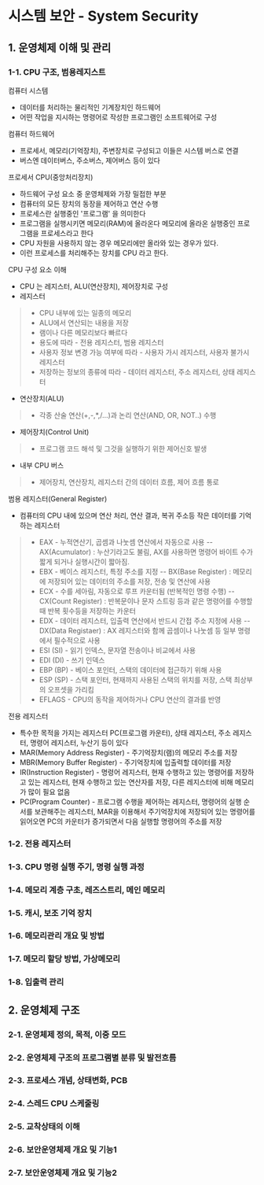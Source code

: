 # 시스템 보안 - System Security

## 1. 운영체제 이해 및 관리
### 1-1. CPU 구조, 범용레지스트
컴퓨터 시스템
- 데이터를 처리하는 물리적인 기계장치인 하드웨어
- 어떤 작업을 지시하는 명령어로 작성한 프로그램인 소프트웨어로 구성

컴퓨터 하드웨어
- 프로세서, 메모리(기억장치), 주변장치로 구성되고 이들은 시스템 버스로 연결
- 버스엔 데이터버스, 주소버스, 제어버스 등이 있다

프로세서 CPU(중앙처리장치)
- 하드웨어 구성 요소 중 운영체제와 가장 밀접한 부분
- 컴퓨터의 모든 장치의 동장을 제어하고 연산 수행
- 프로세스란 실행중인 '프로그램' 을 의미한다
- 프로그램을 실행시키면 메모리(RAM)에 올라온다 메모리에 올라온 실행중인 프로그램을 프로세스라고 한다
- CPU 자원을 사용하지 않는 경우 메모리에만 올라와 있는 경우가 있다.
- 이런 프로세스를 처리해주는 장치를 CPU 라고 한다.

CPU 구성 요소 이해
- CPU 는 레지스터, ALU(연산장치), 제어장치로 구성
- 레지스터
>- CPU 내부에 있는 일종의 메모리
>- ALU에서 연산되는 내용을 저장
>- 램이나 다른 메모리보다 빠르다
>- 용도에 따라 - 전용 레지스터, 범용 레지스터
>- 사용자 정보 변경 가능 여부에 따라 - 사용자 가시 레지스터, 사용자 불가시 레지스터
>- 저장하는 정보의 종류에 따라 - 데이터 레지스터, 주소 레지스터, 상태 레지스터
- 연산장치(ALU) 
>- 각종 산술 연산(+,-,*,/...)과 논리 연산(AND, OR, NOT..) 수행
- 제어장치(Control Unit)
>- 프로그램 코드 해석 및 그것을 실행하기 위한 제어신호 발생
- 내부  CPU 버스 
>- 제어장치, 연산장치, 레지스터 간의 데이터 흐름, 제어 흐름 통로

범용 레지스터(General Register)
- 컴퓨터의 CPU 내에 있으며 연산 처리, 연산 결과, 복귀 주소등 작은 데이터를 기억하는 레지스터
>-  EAX - 누적연산기, 곱셈과 나눗셈 연산에서 자동으로 사용
>  -- AX(Acumulator) : 누산기라고도 불림, AX를 사용하면 명령어 바이트 수가 짧게 되거나 실행시간이 짧아짐.
>-  EBX - 베이스 레지스터, 특정 주소를 지정
>  -- BX(Base Register) : 메모리에 저장되어 있는 데이터의 주소를 저장, 전송 및 연산에 사용
>-  ECX - 수를 세아림, 자동으로 루프 카운터됨 (반복적인 명령 수행)
>  -- CX(Count Register) : 반복문이나 문자 스트링 등과 같은 명령어를 수행할 때 반복 횟수등을 저장하는 카운터
>-  EDX - 데이터 레지스터, 입출력 연산에서 반드시 간접 주소 지정에 사용
>  -- DX(Data Registaer) : AX 레지스터와 함께 곱셈이나 나눗셈 등 일부 명령에서 필수적으로 사용
>-  ESI (SI) - 읽기 인덱스, 문자열 전송이나 비교에서 사용
>-  EDI (DI) - 쓰기 인덱스
>-  EBP (BP) - 베이스 포인터, 스택의 데이터에 접근하기 위해 사용
>-  ESP (SP) - 스택 포인터, 현재까지 사용된 스택의 위치를 저장, 스택 최상부의 오프셋을 가리킴
>-  EFLAGS - CPU의 동작을 제어하거나 CPU 연산의 결과를 반영

전용 레지스터
- 특수한 목적을 가지는 레지스터 PC(프로그램 카운터), 상태 레지스터, 주소 레지스터, 명령어 레지스터, 누산기 등이 있다
- MAR(Memory Address Register) - 주기억장치(램)의 메모리 주소를 저장
- MBR(Memory Buffer Register) - 주기억장치에 입출력할 데이터를 저장
- IR(Instruction Register) - 명령어 레지스터, 현재 수행하고 있는 명령어를 저장하고 있는 레지스터, 현재 수행하고 있는 연산자를 저장, 다른 레지스터에 비해 메모리가 많이 필요 없음
- PC(Program Counter) - 프로그램 수행을 제어하는 레지스터, 명령어의 실행 순서를 보관해주는 레지스터, MAR을 이용해서 주기억장치에 저장되어 있는 명령어를 읽어오면 PC의 카운터가 증가되면서 다음 실행할 명령어의 주소를 저장

### 1-2. 전용 레지스터


### 1-3. CPU 명령 실행 주기, 명령 실행 과정
### 1-4. 메모리 계층 구초, 레즈스트리, 메인 메모리
### 1-5. 캐시, 보조 기억 장치
### 1-6. 메모리관리 개요 및 방법
### 1-7. 메모리 할당 방법, 가상메모리
### 1-8. 입출력 관리

## 2. 운영체제 구조
### 2-1. 운영체제 정의, 목적, 이중 모드
### 2-2. 운영체제 구조의 프로그램별 분류 및 발전흐름
### 2-3. 프로세스 개념, 상태변화, PCB
### 2-4. 스레드 CPU 스케줄링
### 2-5. 교착상태의 이해
### 2-6. 보안운영체제 개요 및 기능1
### 2-7. 보안운영체제 개요 및 기능2


